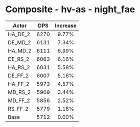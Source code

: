 # Composite - hv-as - night_fae
| Actor | DPS | Increase |
|---|:---:|:---:|
|HA_DE_2|6270|9.77%|
|DE_MD_2|6131|7.34%|
|HA_MD_2|6111|6.99%|
|DE_RS_2|6063|6.16%|
|HA_RS_2|6031|5.58%|
|DE_FF_2|6007|5.16%|
|HA_FF_2|5973|4.57%|
|MD_RS_2|5909|3.44%|
|MD_FF_2|5856|2.52%|
|RS_FF_2|5779|1.18%|
|Base|5712|0.00%|
